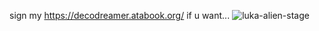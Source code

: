 sign my <https://decodreamer.atabook.org/> if u want... 
![luka-alien-stage](https://github.com/user-attachments/assets/3e4dcfcf-fb32-48c9-9970-ac8b9148c785)
